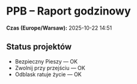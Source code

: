 # PPB – Raport godzinowy
**Czas (Europe/Warsaw):** 2025-10-22 14:51

## Status projektów
- Bezpieczny Pieszy — OK
- Zwolnij przy przejściu — OK
- Odblask ratuje życie — OK

